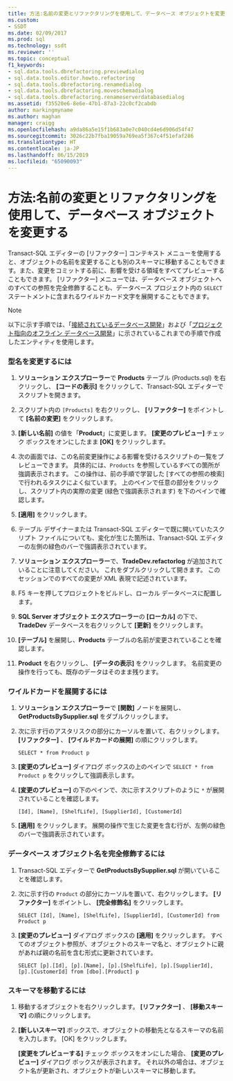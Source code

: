 ```yaml
---
title: 方法:名前の変更とリファクタリングを使用して、データベース オブジェクトを変更する | Microsoft Docs
ms.custom:
- SSDT
ms.date: 02/09/2017
ms.prod: sql
ms.technology: ssdt
ms.reviewer: ''
ms.topic: conceptual
f1_keywords:
- sql.data.tools.dbrefactoring.previewdialog
- sql.data.tools.editor.howto.refactoring
- sql.data.tools.dbrefactoring.renamedialog
- sql.data.tools.dbrefactoring.moveschemadialog
- sql.data.tools.dbrefactoring.renameserverdatabasedialog
ms.assetid: f35520e6-8e6e-47b1-87a3-22c0cf2cabdb
author: markingmyname
ms.author: maghan
manager: craigg
ms.openlocfilehash: a9da86a5e15f1b683a0e7c040cd4e6d906d54f47
ms.sourcegitcommit: 3026c22b7fba19059a769ea5f367c4f51efaf286
ms.translationtype: HT
ms.contentlocale: ja-JP
ms.lasthandoff: 06/15/2019
ms.locfileid: "65090093"
---
```

# <a name="how-to-use-rename-and-refactoring-to-make-changes-to-your-database-objects"></a>方法:名前の変更とリファクタリングを使用して、データベース オブジェクトを変更する
Transact\-SQL エディターの [リファクター] コンテキスト メニューを使用すると、オブジェクトの名前を変更することも別のスキーマに移動することもできます。また、変更をコミットする前に、影響を受ける領域をすべてプレビューすることもできます。 [リファクター] メニューでは、データベース オブジェクトへのすべての参照を完全修飾することも、データベース プロジェクト内の `SELECT` ステートメントに含まれるワイルドカード文字を展開することもできます。  
  
> [!NOTE]  
> 以下に示す手順では、「[接続されているデータベース開発](../ssdt/connected-database-development.md)」および「[プロジェクト指向のオフライン データベース開発](../ssdt/project-oriented-offline-database-development.md)」に示されているこれまでの手順で作成したエンティティを使用します。  
  
### <a name="to-rename-a-type"></a>型名を変更するには  
  
1.  **ソリューション エクスプローラー**で **Products** テーブル (Products.sql) を右クリックし、 **[コードの表示]** をクリックして、Transact\-SQL エディターでスクリプトを開きます。  
  
2.  スクリプト内の `[Products]` を右クリックし、 **[リファクター]** をポイントして **[名前の変更]** をクリックします。  
  
3.  **[新しい名前]** の値を「**Product**」に変更します。 **[変更のプレビュー]** チェック ボックスをオンにしたまま **[OK]** をクリックします。  
  
4.  次の画面では、この名前変更操作による影響を受けるスクリプトの一覧をプレビューできます。 具体的には、`Products` を参照しているすべての箇所が強調表示されます。 この操作は、前の手順で学習した [すべての参照の検索] で行われるタスクによく似ています。 上のペインで任意の部分をクリックし、スクリプト内の実際の変更 (緑色で強調表示されます) を下のペインで確認します。  
  
5.  **[適用]** をクリックします。  
  
6.  テーブル デザイナーまたは Transact\-SQL エディターで既に開いていたスクリプト ファイルについても、変化が生じた箇所は、Transact\-SQL エディターの左側の緑色のバーで強調表示されています。  
  
7.  **ソリューション エクスプローラー**で、**TradeDev.refactorlog** が追加されていることに注意してください。 これをダブルクリックして開きます。 このセッションでのすべての変更が XML 表現で記述されています。  
  
8.  F5 キーを押してプロジェクトをビルドし、ローカル データベースに配置します。  
  
9. **SQL Server オブジェクト エクスプローラー**の **[ローカル]** の下で、**TradeDev** データベースを右クリックして **[更新]** をクリックします。  
  
10. **[テーブル]** を展開し、**Products** テーブルの名前が変更されていることを確認します。  
  
11. **Product** を右クリックし、 **[データの表示]** をクリックします。 名前変更の操作を行っても、既存のデータはそのまま残ります。  
  
### <a name="to-expand-wildcards"></a>ワイルドカードを展開するには  
  
1.  **ソリューション エクスプローラー**で **[関数]** ノードを展開し、**GetProductsBySupplier.sql** をダブルクリックします。  
  
2.  次に示す行のアスタリスクの部分にカーソルを置いて、右クリックします。 **[リファクター]** 、 **[ワイルドカードの展開]** の順にクリックします。  
  
    ```  
    SELECT * from Product p  
    ```  
  
3.  **[変更のプレビュー]** ダイアログ ボックスの上のペインで `SELECT * from Product p` をクリックして強調表示します。  
  
4.  **[変更のプレビュー]** の下のペインで、次に示すスクリプトのように `*` が展開されていることを確認します。  
  
    ```  
    [Id], [Name], [ShelfLife], [SupplierId], [CustomerId]  
    ```  
  
5.  **[適用]** をクリックします。  展開の操作で生じた変更を含む行が、左側の緑色のバーで強調表示されています。  
  
### <a name="to-fully-qualify-database-object-names"></a>データベース オブジェクト名を完全修飾するには  
  
1.  Transact\-SQL エディターで **GetProductsBySupplier.sql** が開いていることを確認します。  
  
2.  次に示す行の `Product` の部分にカーソルを置いて、右クリックします。 **[リファクター]** をポイントし、 **[完全修飾名]** をクリックします。  
  
    ```  
    SELECT [Id], [Name], [ShelfLife], [SupplierId], [CustomerId] from Product p  
    ```  
  
3.  **[変更のプレビュー]** ダイアログ ボックスの **[適用]** をクリックします。  すべてのオブジェクト参照が、オブジェクトのスキーマ名と、オブジェクトに親があれば親の名前を含む形式に更新されています。  
  
    ```  
    SELECT [p].[Id], [p].[Name], [p].[ShelfLife], [p].[SupplierId], [p].[CustomerId] from [dbo].[Product] p  
    ```  
  
### <a name="to-move-schema"></a>スキーマを移動するには  
  
1.  移動するオブジェクトを右クリックします。 **[リファクター]** 、 **[移動スキーマ]** の順にクリックします。  
  
2.  **[新しいスキーマ]** ボックスで、オブジェクトの移動先となるスキーマの名前を入力します。 [OK] をクリックします。  
  
    **[変更をプレビューする]** チェック ボックスをオンにした場合、 **[変更のプレビュー]** ダイアログ ボックスが表示されます。 それ以外の場合は、オブジェクト名が更新され、オブジェクトが新しいスキーマに移動します。  
  
